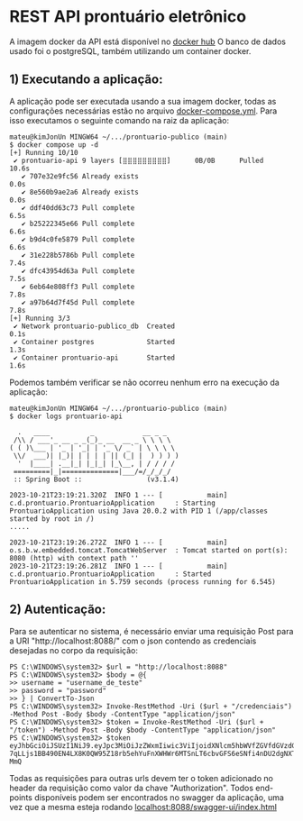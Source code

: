 # REST API prontuário eletrônico
A imagem docker da API está disponível no [docker hub](https://hub.docker.com/repository/docker/mateus314/prontuario-api/general)
O banco de dados usado foi o postgreSQL, também utilizando um container docker.


## 1) Executando a aplicação:

A aplicação pode ser executada usando a sua imagem docker, todas as configurações necessárias estão no arquivo [docker-compose.yml](docker-compose.yml). Para isso executamos o seguinte comando na raiz da aplicação:

``` 
mateu@kimJonUn MINGW64 ~/.../prontuario-publico (main)
$ docker compose up -d
[+] Running 10/10
 ✔ prontuario-api 9 layers [⣿⣿⣿⣿⣿⣿⣿⣿⣿]      0B/0B      Pulled                                                                                                                 10.6s 
   ✔ 707e32e9fc56 Already exists                                                                                                                                               0.0s 
   ✔ 8e560b9ae2a6 Already exists                                                                                                                                               0.0s 
   ✔ ddf40dd63c73 Pull complete                                                                                                                                                6.5s 
   ✔ b25222345e66 Pull complete                                                                                                                                                6.6s 
   ✔ b9d4c0fe5879 Pull complete                                                                                                                                                6.6s 
   ✔ 31e228b5786b Pull complete                                                                                                                                                7.4s 
   ✔ dfc43954d63a Pull complete                                                                                                                                                7.5s 
   ✔ 6eb64e808ff3 Pull complete                                                                                                                                                7.8s 
   ✔ a97b64d7f45d Pull complete                                                                                                                                                7.8s 
[+] Running 3/3
 ✔ Network prontuario-publico_db  Created                                                                                                                                      0.1s 
 ✔ Container postgres             Started                                                                                                                                      1.3s 
 ✔ Container prontuario-api       Started                                                                                                                                      1.6s 
```

Podemos também verificar se não ocorreu nenhum erro na execução da aplicação:
```
mateu@kimJonUn MINGW64 ~/.../prontuario-publico (main)
$ docker logs prontuario-api

  .   ____          _            __ _ _
 /\\ / ___'_ __ _ _(_)_ __  __ _ \ \ \ \
( ( )\___ | '_ | '_| | '_ \/ _` | \ \ \ \
 \\/  ___)| |_)| | | | | || (_| |  ) ) ) )
  '  |____| .__|_| |_|_| |_\__, | / / / /
 =========|_|==============|___/=/_/_/_/
 :: Spring Boot ::                (v3.1.4)

2023-10-21T23:19:21.320Z  INFO 1 --- [           main] c.d.prontuario.ProntuarioApplication     : Starting ProntuarioApplication using Java 20.0.2 with PID 1 (/app/classes started by root in /)
.....

2023-10-21T23:19:26.272Z  INFO 1 --- [           main] o.s.b.w.embedded.tomcat.TomcatWebServer  : Tomcat started on port(s): 8080 (http) with context path ''
2023-10-21T23:19:26.281Z  INFO 1 --- [           main] c.d.prontuario.ProntuarioApplication     : Started ProntuarioApplication in 5.759 seconds (process running for 6.545)  
```
## 2) Autenticação:
Para se autenticar no sistema, é necessário enviar uma requisição Post para a URI "http://localhost:8088/"
com o json contendo as credenciais desejadas no corpo da requisição:

```
PS C:\WINDOWS\system32> $url = "http://localhost:8088"
PS C:\WINDOWS\system32> $body = @{
>> username = "username_de_teste"
>> password = "password"
>> } | ConvertTo-Json
PS C:\WINDOWS\system32> Invoke-RestMethod -Uri ($url + "/credenciais") -Method Post -Body $body -ContentType "application/json"
PS C:\WINDOWS\system32> $token = Invoke-RestMethod -Uri ($url + "/token") -Method Post -Body $body -ContentType "application/json"
PS C:\WINDOWS\system32> $token
eyJhbGciOiJSUzI1NiJ9.eyJpc3MiOiJzZWxmIiwic3ViIjoidXNlcm5hbWVfZGVfdGVzdGUiLCJleHAiOjE2OTgxMDM3NjAsImlhdCI6MTY5ODEwMDE2MCwic2NvcGUiOiIifQ.smi0f3TsA59aSMN3aCkJKRn9o4uMVMLyXy62qP8hJETE_OS7f3QSZOCQRFzrlo2ZKQo4sDmaxvXymO4GKK6nACKCRT5WTOjAaciGKEjgBTAOKJ0JXC1JbunXE6lETsF064f24tBVkhiEU91lcMoZuYkvwtLxlmEZYL0XN06xvKOwPNSinxps5G_rOtfuFXGW60ls-7qLLjs1BB490EN4LX8K0QW95Z18rb5ehYuFnXWHWr6MTSnLT6cbvGFS6eSNfi4nDU2dgNXTNmB7U8rObg1Dd8OVTQdu3TJos5rAwgzjCpmQ81B9FzlZzUxOtsX6D9ermJtXMWlQ3EIAt2-MmQ
```

Todas as requisições para outras urls devem ter o token adicionado no header da requisição como valor da chave "Authorization".
Todos end-points disponíveis podem ser encontrados no swagger da aplicação, uma vez que a mesma esteja rodando
[localhost:8088/swagger-ui/index.html](http://localhost:8088/swagger-ui/index.html)



